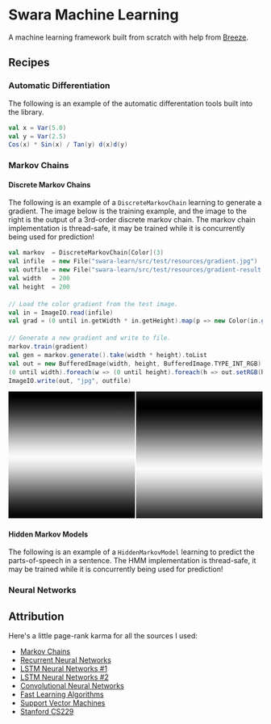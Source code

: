# Swara Machine Learning
A machine learning framework built from scratch with help from [Breeze](http://commons.apache.org/proper/commons-math/).

## Recipes
### Automatic Differentiation
The following is an example of the automatic differentation tools built into the library.

```scala
val x = Var(5.0)
val y = Var(2.5)
Cos(x) * Sin(x) / Tan(y) d(x)d(y)
```


### Markov Chains
#### Discrete Markov Chains
The following is an example of a ```DiscreteMarkovChain``` learning to generate a gradient. The image below is the training example, and the image to the right is the output of a 3rd-order discrete markov chain. The markov chain implementation is thread-safe, it may be trained while it is concurrently being used for prediction!

```scala
val markov  = DiscreteMarkovChain[Color](3)
val infile  = new File("swara-learn/src/test/resources/gradient.jpg")
val outfile = new File("swara-learn/src/test/resources/gradient-result.jpg")
val width   = 200
val height  = 200

// Load the color gradient from the test image.
val in = ImageIO.read(infile)
val grad = (0 until in.getWidth * in.getHeight).map(p => new Color(in.getRGB(p / in.getWidth, p % in.getHeight)))

// Generate a new gradient and write to file.
markov.train(gradient)
val gen = markov.generate().take(width * height).toList
val out = new BufferedImage(width, height, BufferedImage.TYPE_INT_RGB)
(0 until width).foreach(w => (0 until height).foreach(h => out.setRGB(h, w, gen(w).getRGB)))
ImageIO.write(out, "jpg", outfile)
```

<img width="49.744%" src="src/test/resources/gradient.jpg"/>
<img width="49.744%" style="float: right" src="src/test/resources/gradient-result.jpg"/>

#### Hidden Markov Models
The following is an example of a ```HiddenMarkovModel``` learning to predict the parts-of-speech in a sentence. The HMM implementation is thread-safe, it may be trained while it is concurrently being used for prediction!

### Neural Networks


## Attribution
Here's a little page-rank karma for all the sources I used:
- [Markov Chains](https://www.jair.org/media/1491/live-1491-2335-jair.pdf)
- [Recurrent Neural Networks](http://www.wildml.com/2015/09/recurrent-neural-networks-tutorial-part-1-introduction-to-rnns/)
- [LSTM Neural Networks #1](http://arunmallya.github.io/writeups/nn/lstm/index.html#/)
- [LSTM Neural Networks #2](http://colah.github.io/posts/2015-08-Understanding-LSTMs/)
- [Convolutional Neural Networks](http://ufldl.stanford.edu/tutorial/supervised/ConvolutionalNeuralNetwork/)
- [Fast Learning Algorithms](https://page.mi.fu-berlin.de/rojas/neural/chapter/K8.pdf)
- [Support Vector Machines](https://www.csie.ntu.edu.tw/~cjlin/papers/guide/guide.pdf)
- [Stanford CS229](http://cs229.stanford.edu)

